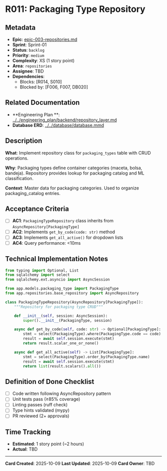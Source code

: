 # R011: Packaging Type Repository

## Metadata

- **Epic**: [epic-003-repositories.md](../../02_epics/epic-003-repositories.md)
- **Sprint**: Sprint-01
- **Status**: `backlog`
- **Priority**: `medium`
- **Complexity**: XS (1 story point)
- **Area**: `repositories`
- **Assignee**: TBD
- **Dependencies**:
    - Blocks: [R014, S010]
    - Blocked by: [F006, F007, DB020]

## Related Documentation

- **Engineering Plan
  **: [../../engineering_plan/backend/repository_layer.md](../../engineering_plan/backend/repository_layer.md)
- **Database ERD**: [../../database/database.mmd](../../database/database.mmd#L114-L119)

## Description

**What**: Implement repository class for `packaging_types` table with CRUD operations.

**Why**: Packaging types define container categories (maceta, bolsa, bandeja). Repository provides
lookup for packaging catalog and ML classification.

**Context**: Master data for packaging categories. Used to organize packaging_catalog entries.

## Acceptance Criteria

- [ ] **AC1**: `PackagingTypeRepository` class inherits from `AsyncRepository[PackagingType]`
- [ ] **AC2**: Implements `get_by_code(code: str)` method
- [ ] **AC3**: Implements `get_all_active()` for dropdown lists
- [ ] **AC4**: Query performance: <10ms

## Technical Implementation Notes

```python
from typing import Optional, List
from sqlalchemy import select
from sqlalchemy.ext.asyncio import AsyncSession

from app.models.packaging_type import PackagingType
from app.repositories.base_repository import AsyncRepository

class PackagingTypeRepository(AsyncRepository[PackagingType]):
    """Repository for packaging type CRUD"""

    def __init__(self, session: AsyncSession):
        super().__init__(PackagingType, session)

    async def get_by_code(self, code: str) -> Optional[PackagingType]:
        stmt = select(PackagingType).where(PackagingType.code == code)
        result = await self.session.execute(stmt)
        return result.scalar_one_or_none()

    async def get_all_active(self) -> List[PackagingType]:
        stmt = select(PackagingType).order_by(PackagingType.name)
        result = await self.session.execute(stmt)
        return list(result.scalars().all())
```

## Definition of Done Checklist

- [ ] Code written following AsyncRepository pattern
- [ ] Unit tests pass (≥85% coverage)
- [ ] Linting passes (ruff check)
- [ ] Type hints validated (mypy)
- [ ] PR reviewed (2+ approvals)

## Time Tracking

- **Estimated**: 1 story point (~2 hours)
- **Actual**: TBD

---

**Card Created**: 2025-10-09
**Last Updated**: 2025-10-09
**Card Owner**: TBD
